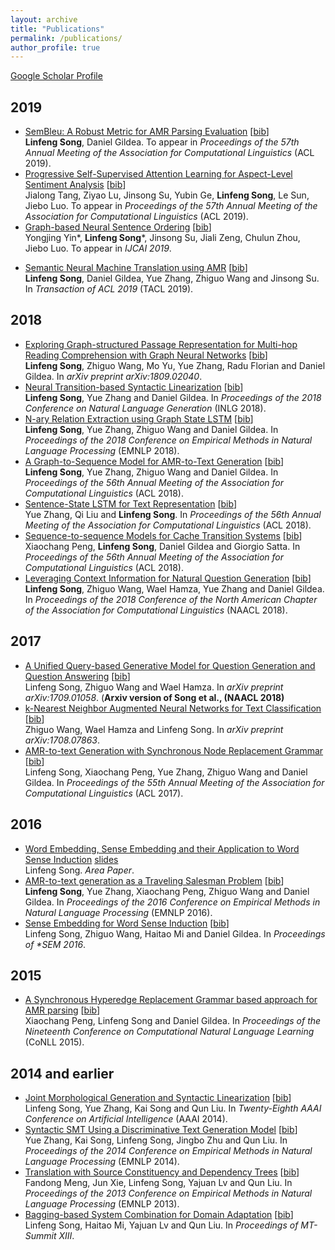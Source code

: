```yaml
---
layout: archive
title: "Publications"
permalink: /publications/
author_profile: true
---
```


[Google Scholar Profile](https://scholar.google.com/citations?user=yWZdmLYAAAAJ&hl=en)

## 2019

* [SemBleu: A Robust Metric for AMR Parsing Evaluation](https://arxiv.org/abs/1905.10726) \[[bib]()\] <br>
<b>Linfeng Song</b>, Daniel Gildea.
To appear in <i>Proceedings of the 57th Annual Meeting of the Association for Computational Linguistics</i> (ACL 2019).
* [Progressive Self-Supervised Attention Learning for Aspect-Level Sentiment Analysis]() \[[bib]()\] <br>
Jialong Tang, Ziyao Lu, Jinsong Su, Yubin Ge, <b>Linfeng Song</b>, Le Sun, Jiebo Luo.
To appear in <i>Proceedings of the 57th Annual Meeting of the Association for Computational Linguistics</i> (ACL 2019).
* [Graph-based Neural Sentence Ordering]() \[[bib]()\] <br>
Yongjing Yin\*, <b>Linfeng Song</b>\*, Jinsong Su, Jiali Zeng, Chulun Zhou, Jiebo Luo.
To appear in <i>IJCAI 2019</i>.
<!--- * [Neural Collective Entity Linking Based on Recurrent Random Walk Network Learning]() \[[bib]()\] <br>--->
<!---Mengge Xue, Weiming Cai, Jinsong Su, Linfeng Song, Yubin Ge, Yubao Liu, Bin Wang.--->
<!---To appear in <i>IJCAI 2019</i>.--->
* [Semantic Neural Machine Translation using AMR](https://arxiv.org/abs/1902.07282) \[[bib](https://www.aclweb.org/anthology/papers/Q/Q19/Q19-1002.bib)\] <br>
<b>Linfeng Song</b>, Daniel Gildea, Yue Zhang, Zhiguo Wang and Jinsong Su. 
In <i>Transaction of ACL 2019</i> (TACL 2019).

## 2018

* [Exploring Graph-structured Passage Representation for Multi-hop Reading Comprehension with Graph Neural Networks](https://arxiv.org/abs/1809.02040) \[[bib](https://scholar.googleusercontent.com/scholar.bib?q=info:DuAA2YllzmsJ:scholar.google.com/&output=citation&scisdr=CgXjdayXEPy2rQiRrlk:AAGBfm0AAAAAXO6UtlmuWgws8cn5qM1iVjWKNQP_T_92&scisig=AAGBfm0AAAAAXO6Uth90ScLVnYbKx5XHp32abVYkSOeJ&scisf=4&ct=citation&cd=-1&hl=en)\] <br>
<b>Linfeng Song</b>, Zhiguo Wang, Mo Yu, Yue Zhang, Radu Florian and Daniel Gildea.
In <i>arXiv preprint arXiv:1809.02040</i>.
* [Neural Transition-based Syntactic Linearization](https://arxiv.org/abs/1810.09609) \[[bib](https://scholar.googleusercontent.com/scholar.bib?q=info:Tu0gE5HhypYJ:scholar.google.com/&output=citation&scisdr=CgXjdayXEPy2rQiQVbQ:AAGBfm0AAAAAXO6VTbQnEp2yHPgp4aGwpo-KIlGbDdIo&scisig=AAGBfm0AAAAAXO6VTbJVZ6S6R0BhYIPkmHzMd-_eEWDn&scisf=4&ct=citation&cd=-1&hl=en&scfhb=1)\] <br>
<b>Linfeng Song</b>, Yue Zhang and Daniel Gildea.
In <i>Proceedings of the 2018 Conference on Natural Language Generation</i> (INLG 2018).
* [N-ary Relation Extraction using Graph State LSTM](https://arxiv.org/abs/1808.09101) \[[bib](https://scholar.googleusercontent.com/scholar.bib?q=info:ucB7bdDquRIJ:scholar.google.com/&output=citation&scisdr=CgXjdayXEPy2rQiQlkk:AAGBfm0AAAAAXO6VjknINsVx58uqL2v-oidLznHRhY2T&scisig=AAGBfm0AAAAAXO6Vji-IEb9dLQwmvxMeq2jBac0f_qJi&scisf=4&ct=citation&cd=-1&hl=en&scfhb=1)\] <br>
<b>Linfeng Song</b>, Yue Zhang, Zhiguo Wang and Daniel Gildea.
In <i>Proceedings of the 2018 Conference on Empirical Methods in Natural Language Processing</i> (EMNLP 2018).
* [A Graph-to-Sequence Model for AMR-to-Text Generation](https://arxiv.org/abs/1805.02473) \[[bib](https://scholar.googleusercontent.com/scholar.bib?q=info:_DcLI2orXFQJ:scholar.google.com/&output=citation&scisdr=CgXjdayXEPy2rQiTEYs:AAGBfm0AAAAAXO6WCYti45NIjUHoFqebCU7EBPpzdLwy&scisig=AAGBfm0AAAAAXO6WCRo4QuxjPCShRwD6B2m2IxJKENOJ&scisf=4&ct=citation&cd=-1&hl=en&scfhb=1)\] <br>
<b>Linfeng Song</b>, Yue Zhang, Zhiguo Wang and Daniel Gildea.
In <i>Proceedings of the 56th Annual Meeting of the Association for Computational Linguistics</i> (ACL 2018).
* [Sentence-State LSTM for Text Representation](https://arxiv.org/abs/1805.02474) \[[bib](https://scholar.googleusercontent.com/scholar.bib?q=info:jfWoOOOxnYsJ:scholar.google.com/&output=citation&scisdr=CgXjdayXEPy2rQiTs1E:AAGBfm0AAAAAXO6Wq1HwmiEhLwaVJCILSnhSc9ltE6Td&scisig=AAGBfm0AAAAAXO6Wq7W1L9RhusXIOfdBCOakqG3uUnqb&scisf=4&ct=citation&cd=-1&hl=en&scfhb=1)\] <br>
Yue Zhang, Qi Liu and <b>Linfeng Song</b>.
In <i>Proceedings of the 56th Annual Meeting of the Association for Computational Linguistics</i> (ACL 2018).
* [Sequence-to-sequence Models for Cache Transition Systems](https://www.aclweb.org/anthology/P18-1171) \[[bib](https://scholar.googleusercontent.com/scholar.bib?q=info:K_wLacsa11YJ:scholar.google.com/&output=citation&scisdr=CgXjdayXEPy2rQiT-Jc:AAGBfm0AAAAAXO6W4JcVLohxnfl_AQgZCNLvmR_jtWWx&scisig=AAGBfm0AAAAAXO6W4BiUmbc03E4Y48l2E8iRu9-V5RLK&scisf=4&ct=citation&cd=-1&hl=en&scfhb=1)\] <br>
Xiaochang Peng, <b>Linfeng Song</b>, Daniel Gildea and Giorgio Satta.
In <i>Proceedings of the 56th Annual Meeting of the Association for Computational Linguistics</i> (ACL 2018).
* [Leveraging Context Information for Natural Question Generation](https://www.aclweb.org/anthology/N18-2090) \[[bib](https://scholar.googleusercontent.com/scholar.bib?q=info:84ZYbfvjyv0J:scholar.google.com/&output=citation&scisdr=CgXjdayXEPy2rQiSXNs:AAGBfm0AAAAAXO6XRNv9V8uldQsugYK78MUuzWPAx_EP&scisig=AAGBfm0AAAAAXO6XRLPFFkstfUaL7rgwyrF0gRtvOLi1&scisf=4&ct=citation&cd=-1&hl=en&scfhb=1)\] <br>
<b>Linfeng Song</b>, Zhiguo Wang, Wael Hamza, Yue Zhang and Daniel Gildea.
In <i>Proceedings of the 2018 Conference of the North American Chapter of the Association for Computational Linguistics</i> (NAACL 2018).

## 2017

* [A Unified Query-based Generative Model for Question Generation and Question Answering](https://arxiv.org/abs/1709.01058) \[[bib](https://scholar.googleusercontent.com/scholar.bib?q=info:xWsVooSlwDUJ:scholar.google.com/&output=citation&scisdr=CgXjdayXEPy2rQiSbvA:AAGBfm0AAAAAXO6XdvBRRno2ZRlr6LsGS92xd3OZuPwQ&scisig=AAGBfm0AAAAAXO6XdiUyXCKcMtYLKomlappGM2HZQ2Iu&scisf=4&ct=citation&cd=-1&hl=en&scfhb=1)\] <br>
Linfeng Song, Zhiguo Wang and Wael Hamza.
In <i>arXiv preprint arXiv:1709.01058</i>. (<b>Arxiv version of Song et al., (NAACL 2018)</b>
* [k-Nearest Neighbor Augmented Neural Networks for Text Classification](https://arxiv.org/abs/1708.07863) \[[bib](https://scholar.googleusercontent.com/scholar.bib?q=info:Vo-SBAMptCcJ:scholar.google.com/&output=citation&scisdr=CgXjdayXEPy2rQiSv8o:AAGBfm0AAAAAXO6Xp8pYsNHevucDnY5kGa8-Ugv7Unfo&scisig=AAGBfm0AAAAAXO6XpwwnfQKm2z_uN6HuJSygb4uilyO-&scisf=4&ct=citation&cd=-1&hl=en)\] <br>
Zhiguo Wang, Wael Hamza and Linfeng Song.
In <i>arXiv preprint arXiv:1708.07863</i>.
* [AMR-to-text Generation with Synchronous Node Replacement Grammar](https://arxiv.org/abs/1702.00500) \[[bib](https://scholar.googleusercontent.com/scholar.bib?q=info:Q7URgUZ7_08J:scholar.google.com/&output=citation&scisdr=CgXjdayXEPy2rQiS65o:AAGBfm0AAAAAXO6X85q867GdvzB7Wj9Bq1CA2lselhAZ&scisig=AAGBfm0AAAAAXO6X8yDAA4DjhGyPRclurzRvxgn_dLPb&scisf=4&ct=citation&cd=-1&hl=en&scfhb=1)\] <br>
Linfeng Song, Xiaochang Peng, Yue Zhang, Zhiguo Wang and Daniel Gildea.
In <i>Proceedings of the 55th Annual Meeting of the Association for Computational Linguistics</i> (ACL 2017).

## 2016

* [Word Embedding, Sense Embedding and their Application to Word Sense Induction](https://www.cs.rochester.edu/~lsong10/papers/area.pdf) [slides](https://www.cs.rochester.edu/~lsong10/papers/area_pres.pdf) <br>
Linfeng Song. <i>Area Paper</i>.
* [AMR-to-text generation as a Traveling Salesman Problem](https://arxiv.org/abs/1609.07451) \[[bib](https://scholar.googleusercontent.com/scholar.bib?q=info:lE1SUYLeRIMJ:scholar.google.com/&output=citation&scisdr=CgXjdayXEPy2rQica2Y:AAGBfm0AAAAAXO6Zc2ZicOMRTWMpRlA1REdRfzXZImbk&scisig=AAGBfm0AAAAAXO6Zc05EoYOShg_U9cEyhpR3hcGAziAN&scisf=4&ct=citation&cd=-1&hl=en&scfhb=1)\] <br>
<b>Linfeng Song</b>, Yue Zhang, Xiaochang Peng, Zhiguo Wang and Daniel Gildea.
In <i>Proceedings of the 2016 Conference on Empirical Methods in Natural Language Processing</i> (EMNLP 2016).
* [Sense Embedding for Word Sense Induction](https://arxiv.org/abs/1606.05409) \[[bib](https://scholar.googleusercontent.com/scholar.bib?q=info:OLszhGjjdooJ:scholar.google.com/&output=citation&scisdr=CgXjdayXEPy2rQifE3o:AAGBfm0AAAAAXO6aC3ouk9ICT6opvryMTzZFU4euauYV&scisig=AAGBfm0AAAAAXO6aCyweqUhOBo6fe6staVYcoDRNYFp9&scisf=4&ct=citation&cd=-1&hl=en&scfhb=1)\] <br>
Linfeng Song, Zhiguo Wang, Haitao Mi and Daniel Gildea.
In <i>Proceedings of *SEM 2016</i>.

## 2015

* [A Synchronous Hyperedge Replacement Grammar based approach for AMR parsing](https://www.aclweb.org/anthology/K15-1004) \[[bib](https://scholar.googleusercontent.com/scholar.bib?q=info:7f6en5p2u0MJ:scholar.google.com/&output=citation&scisdr=CgXjdayXEPy2rQifKZQ:AAGBfm0AAAAAXO6aMZR1oZwefSsXASzDtp__zA33Qa7M&scisig=AAGBfm0AAAAAXO6aMQql0YZU0RAqCR7EzlTVRlazVjvV&scisf=4&ct=citation&cd=-1&hl=en)\] <br>
Xiaochang Peng, Linfeng Song and Daniel Gildea.
In <i>Proceedings of the Nineteenth Conference on Computational Natural Language Learning</i> (CoNLL 2015).

## 2014 and earlier

* [Joint Morphological Generation and Syntactic Linearization](https://www.aaai.org/ocs/index.php/AAAI/AAAI14/paper/download/8214/8603) \[[bib](https://scholar.googleusercontent.com/scholar.bib?q=info:wkXl8-P2VZ4J:scholar.google.com/&output=citation&scisdr=CgXjdayXEPy2rQifZSE:AAGBfm0AAAAAXO6afSEUUlCSmGpSov2He37wqJxAGjK0&scisig=AAGBfm0AAAAAXO6afQSP6mol5NTZaP9ZduZWWifj3G_n&scisf=4&ct=citation&cd=-1&hl=en)\] <br>
Linfeng Song, Yue Zhang, Kai Song and Qun Liu.
In <i>Twenty-Eighth AAAI Conference on Artificial Intelligence</i> (AAAI 2014).
* [Syntactic SMT Using a Discriminative Text Generation Model](https://www.aclweb.org/anthology/D14-1021) \[[bib](https://scholar.googleusercontent.com/scholar.bib?q=info:eybcFZ-O-rUJ:scholar.google.com/&output=citation&scisdr=CgXjdayXEPy2rQifuVM:AAGBfm0AAAAAXO6aoVOlIIPWovdvFAQ3ZKnpD1sX3u44&scisig=AAGBfm0AAAAAXO6aoRsXVVMGSktK0Uc4ZRtmoVGM0b5u&scisf=4&ct=citation&cd=-1&hl=en)\] <br>
Yue Zhang, Kai Song, Linfeng Song, Jingbo Zhu and Qun Liu.
In <i>Proceedings of the 2014 Conference on Empirical Methods in Natural Language Processing</i> (EMNLP 2014).
* [Translation with Source Constituency and Dependency Trees](https://www.aclweb.org/anthology/D13-1108) \[[bib](https://scholar.googleusercontent.com/scholar.bib?q=info:Yk-ZIeX1fwQJ:scholar.google.com/&output=citation&scisdr=CgXjdayXEPy2rQifyH8:AAGBfm0AAAAAXO6a0H_3kIkHzY4WHUiT41HW3ZUwHied&scisig=AAGBfm0AAAAAXO6a0AGFp5d9shHU3BjCHX-W--i1Fcca&scisf=4&ct=citation&cd=-1&hl=en)\] <br>
Fandong Meng, Jun Xie, Linfeng Song, Yajuan Lv and Qun Liu.
In <i>Proceedings of the 2013 Conference on Empirical Methods in Natural Language Processing</i> (EMNLP 2013).
* [Bagging-based System Combination for Domain Adaptation](http://www.mt-archive.info/10/MTS-2011-Song.pdf) \[[bib](https://scholar.googleusercontent.com/scholar.bib?q=info:qVA0l1hES1cJ:scholar.google.com/&output=citation&scisdr=CgXjdayXEPy2rQieHhk:AAGBfm0AAAAAXO6bBhlMbiQrt2xAqxdr9SQvED-7LClP&scisig=AAGBfm0AAAAAXO6bBiGwqhxRvFYojUlWfRefnv7Pvftw&scisf=4&ct=citation&cd=-1&hl=en)\] <br>
Linfeng Song, Haitao Mi, Yajuan Lv and Qun Liu.
In <i>Proceedings of MT-Summit XIII</i>.
